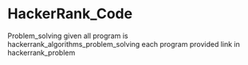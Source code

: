 # HackerRank_Code
Problem_solving 
given all program is hackerrank_algorithms_problem_solving
each program provided link in hackerrank_problem

